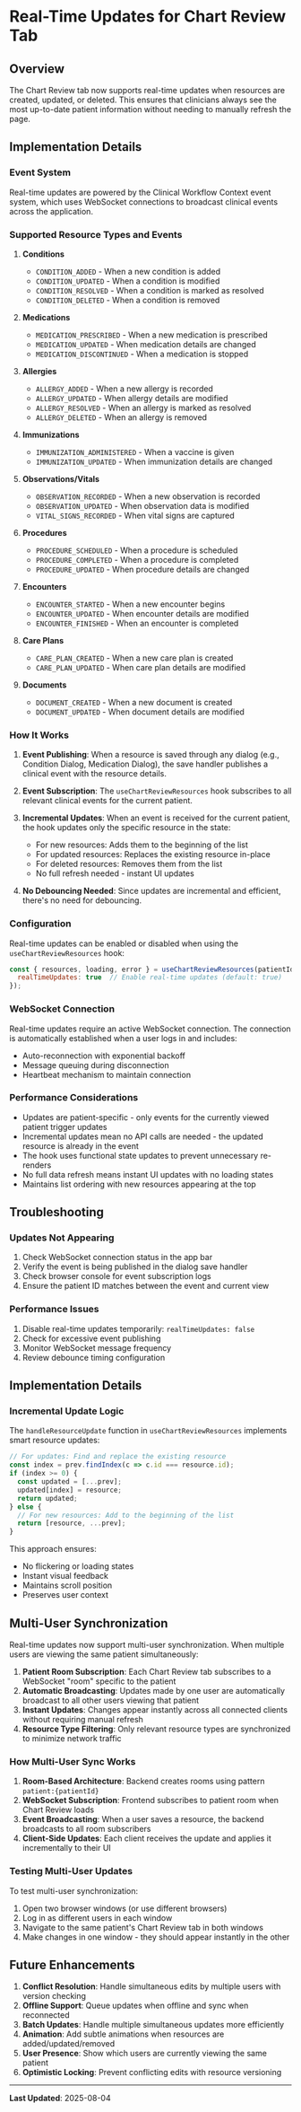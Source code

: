 # Real-Time Updates for Chart Review Tab

## Overview
The Chart Review tab now supports real-time updates when resources are created, updated, or deleted. This ensures that clinicians always see the most up-to-date patient information without needing to manually refresh the page.

## Implementation Details

### Event System
Real-time updates are powered by the Clinical Workflow Context event system, which uses WebSocket connections to broadcast clinical events across the application.

### Supported Resource Types and Events

1. **Conditions**
   - `CONDITION_ADDED` - When a new condition is added
   - `CONDITION_UPDATED` - When a condition is modified
   - `CONDITION_RESOLVED` - When a condition is marked as resolved
   - `CONDITION_DELETED` - When a condition is removed

2. **Medications**
   - `MEDICATION_PRESCRIBED` - When a new medication is prescribed
   - `MEDICATION_UPDATED` - When medication details are changed
   - `MEDICATION_DISCONTINUED` - When a medication is stopped

3. **Allergies**
   - `ALLERGY_ADDED` - When a new allergy is recorded
   - `ALLERGY_UPDATED` - When allergy details are modified
   - `ALLERGY_RESOLVED` - When an allergy is marked as resolved
   - `ALLERGY_DELETED` - When an allergy is removed

4. **Immunizations**
   - `IMMUNIZATION_ADMINISTERED` - When a vaccine is given
   - `IMMUNIZATION_UPDATED` - When immunization details are changed

5. **Observations/Vitals**
   - `OBSERVATION_RECORDED` - When a new observation is recorded
   - `OBSERVATION_UPDATED` - When observation data is modified
   - `VITAL_SIGNS_RECORDED` - When vital signs are captured

6. **Procedures**
   - `PROCEDURE_SCHEDULED` - When a procedure is scheduled
   - `PROCEDURE_COMPLETED` - When a procedure is completed
   - `PROCEDURE_UPDATED` - When procedure details are changed

7. **Encounters**
   - `ENCOUNTER_STARTED` - When a new encounter begins
   - `ENCOUNTER_UPDATED` - When encounter details are modified
   - `ENCOUNTER_FINISHED` - When an encounter is completed

8. **Care Plans**
   - `CARE_PLAN_CREATED` - When a new care plan is created
   - `CARE_PLAN_UPDATED` - When care plan details are modified

9. **Documents**
   - `DOCUMENT_CREATED` - When a new document is created
   - `DOCUMENT_UPDATED` - When document details are modified

### How It Works

1. **Event Publishing**: When a resource is saved through any dialog (e.g., Condition Dialog, Medication Dialog), the save handler publishes a clinical event with the resource details.

2. **Event Subscription**: The `useChartReviewResources` hook subscribes to all relevant clinical events for the current patient.

3. **Incremental Updates**: When an event is received for the current patient, the hook updates only the specific resource in the state:
   - For new resources: Adds them to the beginning of the list
   - For updated resources: Replaces the existing resource in-place
   - For deleted resources: Removes them from the list
   - No full refresh needed - instant UI updates

4. **No Debouncing Needed**: Since updates are incremental and efficient, there's no need for debouncing.

### Configuration

Real-time updates can be enabled or disabled when using the `useChartReviewResources` hook:

```javascript
const { resources, loading, error } = useChartReviewResources(patientId, {
  realTimeUpdates: true  // Enable real-time updates (default: true)
});
```

### WebSocket Connection

Real-time updates require an active WebSocket connection. The connection is automatically established when a user logs in and includes:
- Auto-reconnection with exponential backoff
- Message queuing during disconnection
- Heartbeat mechanism to maintain connection

### Performance Considerations

- Updates are patient-specific - only events for the currently viewed patient trigger updates
- Incremental updates mean no API calls are needed - the updated resource is already in the event
- The hook uses functional state updates to prevent unnecessary re-renders
- No full data refresh means instant UI updates with no loading states
- Maintains list ordering with new resources appearing at the top

## Troubleshooting

### Updates Not Appearing
1. Check WebSocket connection status in the app bar
2. Verify the event is being published in the dialog save handler
3. Check browser console for event subscription logs
4. Ensure the patient ID matches between the event and current view

### Performance Issues
1. Disable real-time updates temporarily: `realTimeUpdates: false`
2. Check for excessive event publishing
3. Monitor WebSocket message frequency
4. Review debounce timing configuration

## Implementation Details

### Incremental Update Logic

The `handleResourceUpdate` function in `useChartReviewResources` implements smart resource updates:

```javascript
// For updates: Find and replace the existing resource
const index = prev.findIndex(c => c.id === resource.id);
if (index >= 0) {
  const updated = [...prev];
  updated[index] = resource;
  return updated;
} else {
  // For new resources: Add to the beginning of the list
  return [resource, ...prev];
}
```

This approach ensures:
- No flickering or loading states
- Instant visual feedback
- Maintains scroll position
- Preserves user context

## Multi-User Synchronization

Real-time updates now support multi-user synchronization. When multiple users are viewing the same patient simultaneously:

1. **Patient Room Subscription**: Each Chart Review tab subscribes to a WebSocket "room" specific to the patient
2. **Automatic Broadcasting**: Updates made by one user are automatically broadcast to all other users viewing that patient
3. **Instant Updates**: Changes appear instantly across all connected clients without requiring manual refresh
4. **Resource Type Filtering**: Only relevant resource types are synchronized to minimize network traffic

### How Multi-User Sync Works

1. **Room-Based Architecture**: Backend creates rooms using pattern `patient:{patientId}`
2. **WebSocket Subscription**: Frontend subscribes to patient room when Chart Review loads
3. **Event Broadcasting**: When a user saves a resource, the backend broadcasts to all room subscribers
4. **Client-Side Updates**: Each client receives the update and applies it incrementally to their UI

### Testing Multi-User Updates

To test multi-user synchronization:
1. Open two browser windows (or use different browsers)
2. Log in as different users in each window
3. Navigate to the same patient's Chart Review tab in both windows
4. Make changes in one window - they should appear instantly in the other

## Future Enhancements

1. **Conflict Resolution**: Handle simultaneous edits by multiple users with version checking
2. **Offline Support**: Queue updates when offline and sync when reconnected
3. **Batch Updates**: Handle multiple simultaneous updates more efficiently
4. **Animation**: Add subtle animations when resources are added/updated/removed
5. **User Presence**: Show which users are currently viewing the same patient
6. **Optimistic Locking**: Prevent conflicting edits with resource versioning

---

**Last Updated**: 2025-08-04